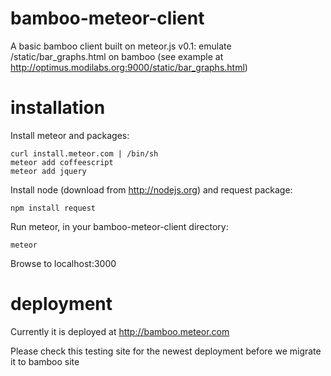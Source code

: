 bamboo-meteor-client
====================

A basic bamboo client built on meteor.js
v0.1: emulate /static/bar_graphs.html on bamboo (see example at http://optimus.modilabs.org:9000/static/bar_graphs.html)

installation
============
Install meteor and packages:

    curl install.meteor.com | /bin/sh
    meteor add coffeescript
    meteor add jquery

Install node (download from http://nodejs.org) and request package:
    
    npm install request

Run meteor, in your bamboo-meteor-client directory:

    meteor

Browse to localhost:3000

deployment
==========
Currently it is deployed at 
http://bamboo.meteor.com

Please check this testing site for the newest deployment before we migrate it to bamboo site

